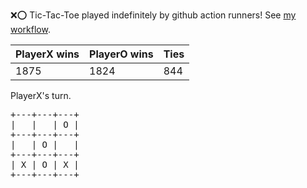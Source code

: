 :x::o: Tic-Tac-Toe played indefinitely by github action runners! See [my workflow](.github/workflows/play.yaml).

|PlayerX wins|PlayerO wins|Ties|
|-|-|-|
|1875|1824|844|

PlayerX's turn.

<pre>
+---+---+---+
|   |   | O |
+---+---+---+
|   | O |   |
+---+---+---+
| X | O | X |
+---+---+---+
</pre>